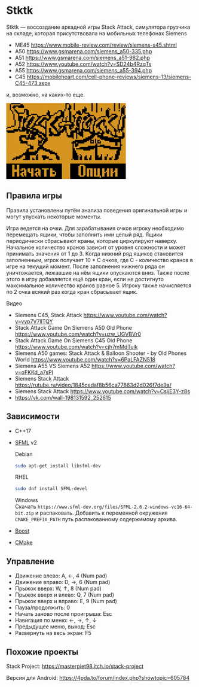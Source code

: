 # Stktk

Stktk — воссоздание аркадной игры Stack Attack, симулятора грузчика на складе, которая присутствовала на мобильных телефонах Siemens
* ME45 https://www.mobile-review.com/review/siemens-s45.shtml
* A50 https://www.gsmarena.com/siemens_a50-335.php
* A51 https://www.gsmarena.com/siemens_a51-982.php
* A52 https://www.youtube.com/watch?v=SD24b4RzqTs
* A55 https://www.gsmarena.com/siemens_a55-394.php
* C45 https://mobileheart.com/cell-phone-reviews/siemens-13/siemens-C45-473.aspx

и, возможно, на каких-то еще.

![](game.gif)

## Правила игры

Правила установлены путём анализа поведения оригинальной игры и могут упускать некоторые моменты.

Игра ведется на очки. Для зарабатывания очков игроку необходимо перемещать ящики, чтобы заполнить ими целый ряд. Ящики периодически сбрасывают краны, которые циркулируют наверху. Начальное количество кранов зависит от уровня сложности и может принимать значения от 1 до 3. Когда нижний ряд ящиков становится заполненным, игрок получает 10 * С очков, где C - количество кранов в игре на текущий момент. После заполнения нижнего ряда он уничтожается, лежавшие на нём ящики опускаются вниз. Также после этого в игру добавляется ещё один кран, если не достигнуто максимальное количество кранов равное 5. Игроку также начисляется по 2 очка всякий раз когда кран сбрасывает ящик.

Видео
* Siemens C45, Stack Attack https://www.youtube.com/watch?v=vyp7V7llTQY
* Stack Attack Game On Siemens A50 Old Phone https://www.youtube.com/watch?v=uzw_UGVBVr0
* Stack Attack Game On Siemens C45 Old Phone https://www.youtube.com/watch?v=cjh7mMdTulk
* Siemens A50 games: Stack Attack & Balloon Shooter - by Old Phones World https://www.youtube.com/watch?v=6PaLFAZN518
* Siemens A55 VS Siemens A52 https://www.youtube.com/watch?v=oFKKd_a7sPI
* Siemens Stack Attack https://rutube.ru/video/1845cedaf8b56ca77863d2d026f7de9a/
* Siemens Stack Attack https://www.youtube.com/watch?v=CsijE3Y-z8s
* https://vk.com/wall-198131592_252615

## Зависимости

* C++17
* [SFML](https://www.sfml-dev.org/) v2

  Debian
  ```sh
  sudo apt-get install libsfml-dev
  ```

  RHEL
  ```sh
  sudo dnf install SFML-devel
  ```

  Windows  
  Скачать `https://www.sfml-dev.org/files/SFML-2.6.2-windows-vc16-64-bit.zip` и распаковать.
  Добавить к переменной окружения `CMAKE_PREFIX_PATH` путь распакованному содержимому архива.
* [Boost](https://www.boost.org/)
* [CMake](https://cmake.org)

## Управление

* Движение влево: A, ←, 4 (Num pad)
* Движение вправо: D, →, 6 (Num pad)
* Прыжок вверх: W, ↑, 8 (Num pad)
* Прыжок вверх и влево: Q, 7 (Num pad)
* Прыжок вверх и вправо: E, 9 (Num pad)
* Пауза/продолжить: 0
* Начать заново после проигрыша: Esc
* Навигация по меню: ←, →, ↑, ↓
* Предыдущее меню, выход: Esc
* Развернуть на весь экран: F5

## Похожие проекты

Stack Project: https://masterpiet98.itch.io/stack-project

Версия для Android: https://4pda.to/forum/index.php?showtopic=605784
